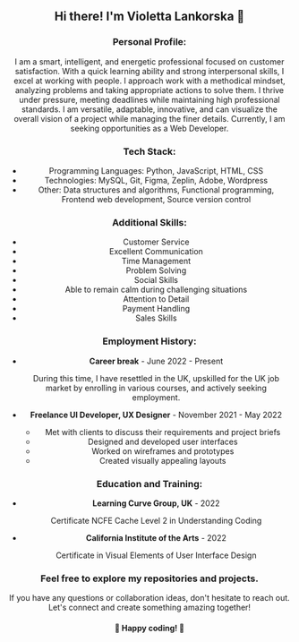 
<!--
**lankorskaya/Lankorskaya** is a ✨ _special_ ✨ repository because its `README.md` (this file) appears on your GitHub profile.

Here's a brief overview of my profile:

**Personal Profile:**
I am a smart, intelligent, and energetic professional focused on customer satisfaction. With a quick learning ability and strong interpersonal skills, I excel at working with people. I approach work with a methodical mindset, analyzing problems and taking appropriate actions to solve them. I thrive under pressure, meeting deadlines while maintaining high professional standards. I am versatile, adaptable, innovative, and can visualize the overall vision of a project while managing the finer details. Currently, I am seeking opportunities as a Web Developer.

**Tech Stack:**
Programming Languages: Python, JavaScript, HTML, CSS
Technologies: MySQL, Git, Figma, Zeplin, Adobe, Wordpress
Other: Data structures and algorithms, Functional programming, Frontend web development, Source version control

**Additional Skills:**
Customer Service
Excellent Communication
Time Management
Problem Solving
Social Skills
Able to remain calm during challenging situations
Attention to Detail
Payment Handling
Sales Skills

**Employment History:**
Career break                                                                                                          June 2022 - Present
During this time, I have resettled in the UK, upskilled for the UK job market by enrolling in various courses, and actively seeking employment.

Freelance UI Developer, UX Designer                                                                            November 2021 - May 2022
Met with clients to discuss their requirements and project briefs
Designed and developed user interfaces
Worked on wireframes and prototypes
Created visually appealing layouts

**Education and Training:**
Learning Curve Group, UK                                                                                         2022
Certificate NCFE Cache Level 2 in Understanding Coding

California Institute of the Arts                                                                              2022
Certificate in Visual Elements of User Interface Design

Feel free to explore my repositories and projects. If you have any questions or collaboration ideas, don't hesitate to reach out. Let's connect and create something amazing together!

🌟 Happy coding! 🚀
-->
<div align="center">
  <h2>Hi there! I'm Violetta Lankorska 👋</h2>
  <h3>Personal Profile:</h3>
  <p>I am a smart, intelligent, and energetic professional focused on customer satisfaction. With a quick learning ability and strong interpersonal skills, I excel at working with people. I approach work with a methodical mindset, analyzing problems and taking appropriate actions to solve them. I thrive under pressure, meeting deadlines while maintaining high professional standards. I am versatile, adaptable, innovative, and can visualize the overall vision of a project while managing the finer details. Currently, I am seeking opportunities as a Web Developer.</p>
  <h3>Tech Stack:</h3>
  <ul>
    <li>Programming Languages: Python, JavaScript, HTML, CSS</li>
    <li>Technologies: MySQL, Git, Figma, Zeplin, Adobe, Wordpress</li>
    <li>Other: Data structures and algorithms, Functional programming, Frontend web development, Source version control</li>
  </ul>
  <h3>Additional Skills:</h3>
  <ul>
    <li>Customer Service</li>
    <li>Excellent Communication</li>
    <li>Time Management</li>
    <li>Problem Solving</li>
    <li>Social Skills</li>
    <li>Able to remain calm during challenging situations</li>
    <li>Attention to Detail</li>
    <li>Payment Handling</li>
    <li>Sales Skills</li>
  </ul>
  <h3>Employment History:</h3>
  <ul>
    <li><b>Career break</b> - June 2022 - Present</li>
    <p>During this time, I have resettled in the UK, upskilled for the UK job market by enrolling in various courses, and actively seeking employment.</p>
<li><b>Freelance UI Developer, UX Designer</b> - November 2021 - May 2022</li>
<ul>
  <li>Met with clients to discuss their requirements and project briefs</li>
  <li>Designed and developed user interfaces</li>
  <li>Worked on wireframes and prototypes</li>
  <li>Created visually appealing layouts</li>
</ul>
 </ul>
  <h3>Education and Training:</h3>
  <ul>
    <li><b>Learning Curve Group, UK</b> - 2022</li>
    <p>Certificate NCFE Cache Level 2 in Understanding Coding</p>
<li><b>California Institute of the Arts</b> - 2022</li>
<p>Certificate in Visual Elements of User Interface Design</p>
  </ul>
  <h3>Feel free to explore my repositories and projects.</h3>
  <p>If you have any questions or collaboration ideas, don't hesitate to reach out. Let's connect and create something amazing together!</p>
  <h4>🌟 Happy coding! 🚀</h4>
</div>
